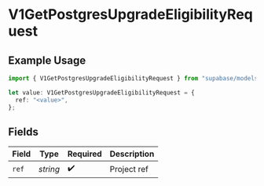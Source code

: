 # V1GetPostgresUpgradeEligibilityRequest

## Example Usage

```typescript
import { V1GetPostgresUpgradeEligibilityRequest } from "supabase/models/operations";

let value: V1GetPostgresUpgradeEligibilityRequest = {
  ref: "<value>",
};
```

## Fields

| Field              | Type               | Required           | Description        |
| ------------------ | ------------------ | ------------------ | ------------------ |
| `ref`              | *string*           | :heavy_check_mark: | Project ref        |